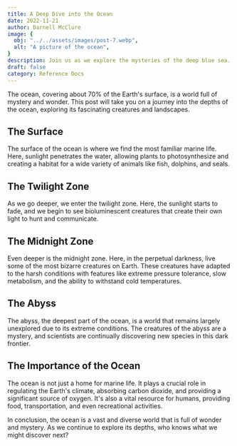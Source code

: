 ```yaml
---
title: A Deep Dive into the Ocean
date: 2022-11-21
author: Darnell McClure
image: {
  obj: "../../assets/images/post-7.webp",
  alt: "A picture of the ocean",
}
description: Join us as we explore the mysteries of the deep blue sea.
draft: false
category: Reference Docs
---
```


The ocean, covering about 70% of the Earth's surface, is a world full of mystery and wonder. This post will take you on a journey into the depths of the ocean, exploring its fascinating creatures and
landscapes.

## The Surface

The surface of the ocean is where we find the most familiar marine life. Here, sunlight penetrates the water, allowing plants to photosynthesize and creating a habitat for a wide variety of animals
like fish, dolphins, and seals.

## The Twilight Zone

As we go deeper, we enter the twilight zone. Here, the sunlight starts to fade, and we begin to see bioluminescent creatures that create their own light to hunt and communicate.

## The Midnight Zone

Even deeper is the midnight zone. Here, in the perpetual darkness, live some of the most bizarre creatures on Earth. These creatures have adapted to the harsh conditions with features like extreme
pressure tolerance, slow metabolism, and the ability to withstand cold temperatures.

## The Abyss

The abyss, the deepest part of the ocean, is a world that remains largely unexplored due to its extreme conditions. The creatures of the abyss are a mystery, and scientists are continually discovering
new species in this dark frontier.

## The Importance of the Ocean

The ocean is not just a home for marine life. It plays a crucial role in regulating the Earth's climate, absorbing carbon dioxide, and providing a significant source of oxygen. It's also a vital
resource for humans, providing food, transportation, and even recreational activities.

In conclusion, the ocean is a vast and diverse world that is full of wonder and mystery. As we continue to explore its depths, who knows what we might discover next?
